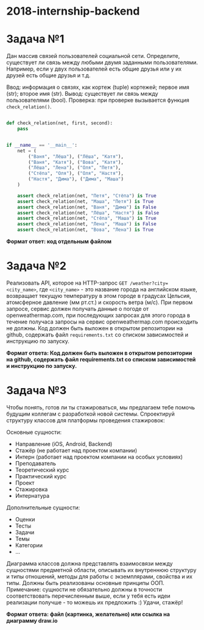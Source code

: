 # 2018-internship-backend

# Задача №1

Дан массив связей пользователей социальной сети.
Определите, существует ли связь между любыми двумя заданными пользователями.
Например, если у двух пользователей есть общие друзья или у их друзей есть общие друзья и т.д.


Ввод: информация о связях, как кортеж (tuple) кортежей; первое имя (str); второе имя (str).
Вывод: существует ли связь между пользователями (bool).
Проверка: при проверке вызывается функция `check_relation()`.


```python

def check_relation(net, first, second):
    pass


if __name__ == '__main__':
    net = (
        ("Ваня", "Лёша"), ("Лёша", "Катя"),
        ("Ваня", "Катя"), ("Вова", "Катя"),
        ("Лёша", "Лена"), ("Оля", "Петя"),
        ("Стёпа", "Оля"), ("Оля", "Настя"),
        ("Настя", "Дима"), ("Дима", "Маша")
    )

    assert check_relation(net, "Петя", "Стёпа") is True
    assert check_relation(net, "Маша", "Петя") is True
    assert check_relation(net, "Ваня", "Дима") is False
    assert check_relation(net, "Лёша", "Настя") is False
    assert check_relation(net, "Стёпа", "Маша") is True
    assert check_relation(net, "Лена", "Маша") is False
    assert check_relation(net, "Вова", "Лена") is True
```

**Формат ответ: код отдельным файлом**


# Задача №2

Реализовать API, которое на HTTP-запрос `GET /weather?city=<city_name>`,
где `<city_name>` - это название города на английском языке,
возвращает текущую температуру в этом городе в градусах Цельсия, атомсферное давление (мм рт.ст.) и скорость ветра (м/c).
При первом запросе, сервис должен получать данные о погоде от openweathermap.com,
при последующих запросах для этого города в течение получаса запросы на сервис openweathermap.com происходить не должны.
Код должен быть выложен в открытом репозитории на github, содержать файл `requirements.txt` со списком зависимостей и инструкцию по запуску.

**Формат ответа: Код должен быть выложен в открытом репозитории на github, содержать файл requirements.txt со списком зависимостей и инструкцию по запуску.**

# Задача №3
Чтобы понять, готов ли ты стажироваться, мы предлагаем тебе помочь будущим коллегам с разработкой новой системы.
Спроектируй структуру классов для платформы проведения стажировок:

Основные сущности:

* Направление (iOS, Android, Backend)
* Cтажёр (не работает над проектом компании)
* Интерн (работает над проектом компании на особых условиях)
* Преподаватель
* Теоретический курс
* Практический курс
* Проект
* Стажировка
* Интернатура

Дополнительные сущности:

* Оценки
* Тесты
* Задачи
* Темы
* Категории
* ...

Диаграмма классов должна представлять взаимосвязи между сущностями предметной области, описывать их внутреннюю структуру и типы отношений, методы для работы с экземплярами, свойства и их типы.
Должны быть реализованы основные принципы ООП.
Примечание: сущности не обязательно должны в точности соответствовать перечисленным выше, если у тебя есть идеи реализации получше - то можешь их предложить :)
Удачи, стажёр!

**Формат ответа: файл (картинка, желательно) или ссылка на диаграмму draw.io**
